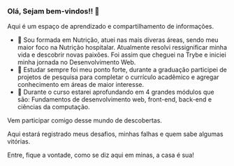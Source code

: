 ### Olá, Sejam bem-vindos!! 👋

Aqui é um espaço de aprendizado e compartilhamento de informações. 

- 💬 Sou formada em Nutrição, atuei nas mais diveras áreas, sendo meu maior foco na Nutrição hospitalar. Atualmente resolvi ressignificar minha vida e descobrir novas paixões. Foi assim que cheguei na Trybe e iniciei minha jornada no Desenvolvimento Web.
- 🌱 Estudar sempre foi meu ponto forte, durante a graduação participei de projetos de pesquisa para completar o currículo acadêmico e agregar conhecimento em áreas de maior interesse.
- 🤔 Durante o curso estarei aprofundando em 4 grandes módulos que são: Fundamentos de desenvolvimento web, front-end, back-end e ciências da computação.

Vem participar comigo desse mundo de descobertas.

Aqui estará registrado meus desafios, minhas falhas e quem sabe algumas vitórias. 

Entre, fique a vontade, como se diz aqui em minas, a casa é sua!

<!--
**marianasaraiva/marianasaraiva** is a ✨ _special_ ✨ repository because its `README.md` (this file) appears on your GitHub profile.

Here are some ideas to get you started:

- 🔭 I’m currently working on ...
- 🌱 I’m currently learning ...
- 👯 I’m looking to collaborate on ...
- 🤔 I’m looking for help with ...
- 💬 Ask me about ...
- 📫 How to reach me: ...
- 😄 Pronouns: ...
- ⚡ Fun fact: ...
-->
